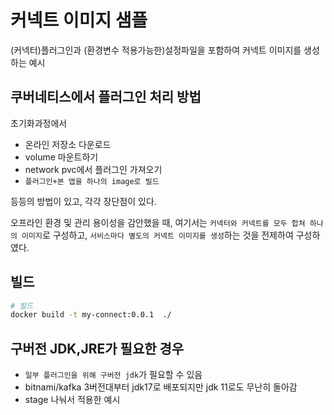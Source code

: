 # 커넥트 이미지 샘플

(커넥터)플러그인과 (환경변수 적용가능한)설정파일을 포함하여 커넥트 이미지를 생성하는 예시

## 쿠버네티스에서 플러그인 처리 방법

초기화과정에서

- 온라인 저장소 다운로드
- volume 마운트하기
- network pvc에서 플러그인 가져오기
- `플러그인+본 앱을 하나의 image로 빌드`

등등의 방법이 있고, 각각 장단점이 있다.

오프라인 환경 및 관리 용이성을 감안했을 때, 여기서는 `커넥터와 커넥트를 모두 합쳐 하나의 이미지`로 구성하고, `서비스마다 별도의 커넥트 이미지를 생성`하는 것을 전제하여 구성하였다.

## 빌드

```sh
# 빌드
docker build -t my-connect:0.0.1  ./ 
```

## 구버전 JDK,JRE가 필요한 경우

- `일부 플러그인을 위해 구버전 jdk`가 필요할 수 있음
- bitnami/kafka 3버전대부터 jdk17로 배포되지만 jdk 11로도 무난히 돌아감
- stage 나눠서 적용한 예시

